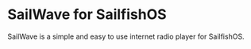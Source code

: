 SailWave for SailfishOS
=

SailWave is a simple and easy to use internet radio player for SailfishOS.
